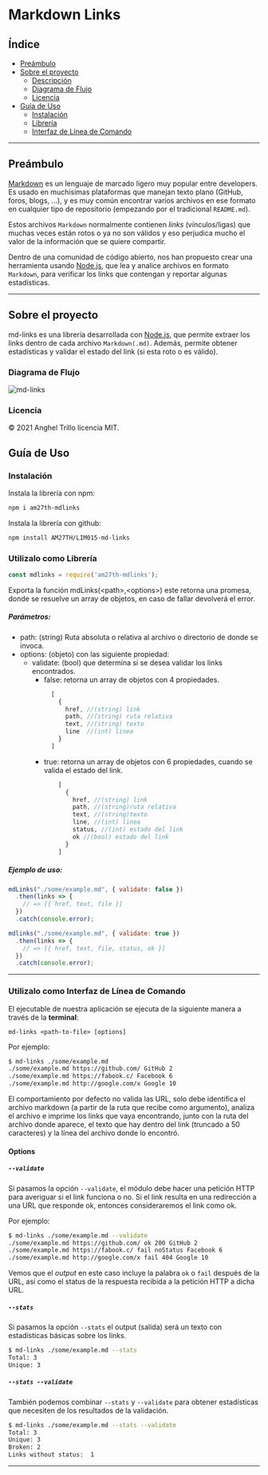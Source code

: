 # Markdown Links

## Índice

- [Preámbulo](#preámbulo)
- [Sobre el proyecto](#sobre-el-proyecto)
  - [Descripción](#sobre-el-proyecto)
  - [Diagrama de Flujo](#diagrama-de-flujo)
  - [Licencia](#licencia)
- [Guía de Uso](#guía-de-uso)
  - [Instalación](#instalación)
  - [Librería](#utilizalo-como-librería)
  - [Interfaz de Línea de Comando](#utilizalo-como-interfaz-de-línea-de-comando)

---

## Preámbulo

[Markdown](https://es.wikipedia.org/wiki/Markdown) es un lenguaje de marcado ligero muy popular entre developers. Es usado en muchísimas plataformas que manejan texto plano (GitHub, foros, blogs, ...), y es muy común encontrar varios archivos en ese formato en cualquier tipo de repositorio (empezando por el tradicional `README.md`).

Estos archivos `Markdown` normalmente contienen _links_ (vínculos/ligas) que muchas veces están rotos o ya no son válidos y eso perjudica mucho el valor de la información que se quiere compartir.

Dentro de una comunidad de código abierto, nos han propuesto crear una herramienta usando [Node.js](https://nodejs.org/), que lea y analice archivos en formato `Markdown`, para verificar los links que contengan y reportar algunas estadísticas.

---

## Sobre el proyecto

md-links es una librería desarrollada con [Node.js](https://nodejs.org/es/), que permite extraer los links dentro de cada archivo `Markdown(.md)`. Además, permite obtener estadísticas y validar el estado del link (si esta roto o es válido).

### Diagrama de Flujo
![md-links](diagramaFlujo.svg)

### Licencia
&copy; 2021 Anghel Trillo licencia MIT.

## Guía de Uso

### Instalación
Instala la librería con npm:

```bash
npm i am27th-mdlinks
```

Instala la librería con github:
```bash
npm install AM27TH/LIM015-md-links
```
### Utilizalo como Librería

```js
const mdlinks = require('am27th-mdlinks');
```

Exporta la función mdLinks(\<path>,\<options>) este retorna una promesa, donde se resuelve un array de objetos, en caso de fallar devolverá el error.

##### Parámetros:
- path: (string) Ruta absoluta o relativa al archivo o directorio de donde se invoca.
- options: (objeto) con las siguiente propiedad:
  - validate: (bool) que determina si se desea validar los links encontrados.
    - false: retorna un array de objetos con 4 propiedades.
      ```js
        [
          {
            href, //(string) link
            path, //(string) ruta relativa
            text, //(string) texto
            line  //(int) linea
          }
        ]
      ```
    - true: retorna un array de objetos con 6 propiedades, cuando se valida el estado del link.
      ```js
          [
            {
              href, //(string) link
              path, //(string)ruta relativa
              text, //(string)texto
              line, //(int) linea
              status, //(int) estado del link
              ok //(bool) estado del link
            }
          ]
        ```

##### Ejemplo de uso:
```js
mdLinks("./some/example.md", { validate: false })
  .then(links => {
    // => [{ href, text, file }]
  })
  .catch(console.error);

mdlinks("./some/example.md", { validate: true })
  .then(links => {
    // => [{ href, text, file, status, ok }]
  })
  .catch(console.error);
```
---

### Utilizalo como Interfaz de Línea de Comando

El ejecutable de nuestra aplicación se ejecuta de la siguiente manera a través de la **terminal**:

`md-links <path-to-file> [options]`

Por ejemplo:

```bash
$ md-links ./some/example.md
./some/example.md https://github.com/ GitHub 2
./some/example.md https://fabook.c/ Facebook 6
./some/example.md http://google.com/x Google 10
```

El comportamiento por defecto no valida las URL, solo debe identifica el archivo markdown (a partir de la ruta que recibe como argumento), analiza el archivo e imprime los links que vaya encontrando, junto con la ruta del archivo donde aparece, el texto que hay dentro del link (truncado a 50 caracteres) y la línea del archivo donde lo encontró.

#### Options

##### `--validate`

Si pasamos la opción `--validate`, el módulo debe hacer una petición HTTP para averiguar si el link funciona o no. Si el link resulta en una redirección a una URL que responde ok, entonces consideraremos el link como ok.

Por ejemplo:

```bash
$ md-links ./some/example.md --validate
./some/example.md https://github.com/ ok 200 GitHub 2
./some/example.md https://fabook.c/ fail noStatus Facebook 6
./some/example.md http://google.com/x fail 404 Google 10
```

Vemos que el _output_ en este caso incluye la palabra `ok` o `fail` después de
la URL, así como el status de la respuesta recibida a la petición HTTP a dicha
URL.

##### `--stats`

Si pasamos la opción `--stats` el output (salida) será un texto con estadísticas
básicas sobre los links.

```bash
$ md-links ./some/example.md --stats
Total: 3
Unique: 3
```

##### `--stats --validate`
También podemos combinar `--stats` y `--validate` para obtener estadísticas que necesiten de los resultados de la validación.

```bash
$ md-links ./some/example.md --stats --validate
Total: 3
Unique: 3
Broken: 2
Links without status:  1
```
---
